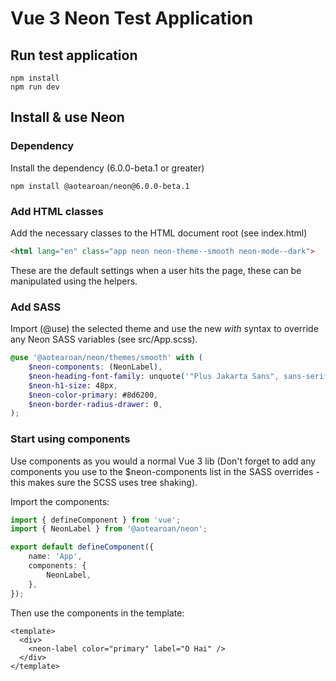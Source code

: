 # Vue 3 Neon Test Application

## Run test application
```shell
npm install
npm run dev
```
## Install & use Neon
### Dependency
   Install the dependency (6.0.0-beta.1 or greater)
```shell
npm install @aotearoan/neon@6.0.0-beta.1
```
### Add HTML classes
   Add the necessary classes to the HTML document root (see index.html)
   ```html
   <html lang="en" class="app neon neon-theme--smooth neon-mode--dark">
   ```
   These are the default settings when a user hits the page, these can be manipulated using the helpers.
### Add SASS
   Import (@use) the selected theme and use the new *_with_* syntax to override any Neon SASS variables (see src/App.scss).
```scss
@use '@aotearoan/neon/themes/smooth' with (
    $neon-components: (NeonLabel),
    $neon-heading-font-family: unquote('"Plus Jakarta Sans", sans-serif'),
    $neon-h1-size: 48px,
    $neon-color-primary: #8d6200,
    $neon-border-radius-drawer: 0,
);
```
### Start using components
Use components as you would a normal Vue 3 lib (Don't forget to add any components you use to the $neon-components list in the SASS overrides - this makes sure the SCSS uses tree shaking).

Import the components:
```typescript
import { defineComponent } from 'vue';
import { NeonLabel } from '@aotearoan/neon';

export default defineComponent({
    name: 'App',
    components: {
        NeonLabel,
    },
});
```
Then use the components in the template:
```vue
<template>
  <div>
    <neon-label color="primary" label="O Hai" />
  </div>
</template>
```